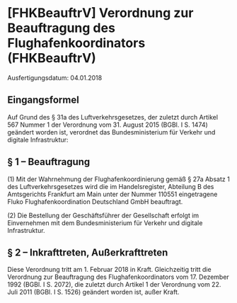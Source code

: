 # [FHKBeauftrV] Verordnung zur Beauftragung des Flughafenkoordinators  (FHKBeauftrV)

Ausfertigungsdatum: 04.01.2018

 

## Eingangsformel

Auf Grund des § 31a des Luftverkehrsgesetzes, der zuletzt durch Artikel 567 Nummer 1 der Verordnung vom 31. August 2015 (BGBl. I S. 1474) geändert worden ist, verordnet das Bundesministerium für Verkehr und digitale Infrastruktur:


## § 1 – Beauftragung

(1) Mit der Wahrnehmung der Flughafenkoordinierung gemäß § 27a Absatz 1 des Luftverkehrsgesetzes wird die im Handelsregister, Abteilung B des Amtsgerichts Frankfurt am Main unter der Nummer 110551 eingetragene Fluko Flughafenkoordination Deutschland GmbH beauftragt.

(2) Die Bestellung der Geschäftsführer der Gesellschaft erfolgt im Einvernehmen mit dem Bundesministerium für Verkehr und digitale Infrastruktur.


## § 2 – Inkrafttreten, Außerkrafttreten

Diese Verordnung tritt am 1. Februar 2018 in Kraft. Gleichzeitig tritt die Verordnung zur Beauftragung des Flughafenkoordinators vom 17. Dezember 1992 (BGBl. I S. 2072), die zuletzt durch Artikel 1 der Verordnung vom 22. Juli 2011 (BGBl. I S. 1526) geändert worden ist, außer Kraft.

